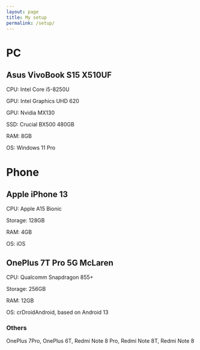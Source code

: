 ```yaml
---
layout: page
title: My setup
permalink: /setup/
---
```


# PC
## Asus VivoBook S15 X510UF

CPU:  Intel Core i5-8250U

GPU: Intel Graphics UHD 620

GPU: Nvidia MX130

SSD: Crucial BX500 480GB

RAM: 8GB

OS: Windows 11 Pro

# Phone
## Apple iPhone 13

CPU:  Apple A15 Bionic

Storage: 128GB

RAM: 4GB

OS: iOS

## OnePlus 7T Pro 5G McLaren

CPU: Qualcomm Snapdragon 855+

Storage: 256GB

RAM: 12GB

OS: crDroidAndroid, based on Android 13

### Others
OnePlus 7Pro, OnePlus 6T, Redmi Note 8 Pro, Redmi Note 8T, Redmi Note 8
